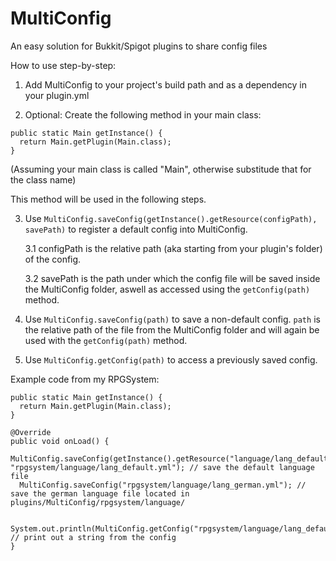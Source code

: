 # MultiConfig
An easy solution for Bukkit/Spigot plugins to share config files

How to use step-by-step:
1. Add MultiConfig to your project's build path and as a dependency in your plugin.yml

2. Optional: Create the following method in your main class:
```
public static Main getInstance() {
  return Main.getPlugin(Main.class);
}
```
(Assuming your main class is called "Main", otherwise substitude that for the class name) 

This method will be used in the following steps.
  
3. Use `MultiConfig.saveConfig(getInstance().getResource(configPath), savePath)` to register a default config into MultiConfig.
	
	3.1 configPath is the relative path (aka starting from your plugin's folder) of the config.
  
	3.2 savePath is the path under which the config file will be saved inside the MultiConfig folder, aswell as accessed using the `getConfig(path)` method.

4. Use `MultiConfig.saveConfig(path)` to save a non-default config. `path` is the relative path of the file from the MultiConfig folder and will again be used with the `getConfig(path)` method.

5. Use `MultiConfig.getConfig(path)` to access a previously saved config.

Example code from my RPGSystem:
```
public static Main getInstance() {
  return Main.getPlugin(Main.class);
}

@Override
public void onLoad() {
  MultiConfig.saveConfig(getInstance().getResource("language/lang_default.yml"), "rpgsystem/language/lang_default.yml"); // save the default language file
  MultiConfig.saveConfig("rpgsystem/language/lang_german.yml");	// save the german language file located in plugins/MultiConfig/rpgsystem/language/
	
  System.out.println(MultiConfig.getConfig("rpgsystem/language/lang_default.yml").getString("ability.dodge")); // print out a string from the config
}
```
